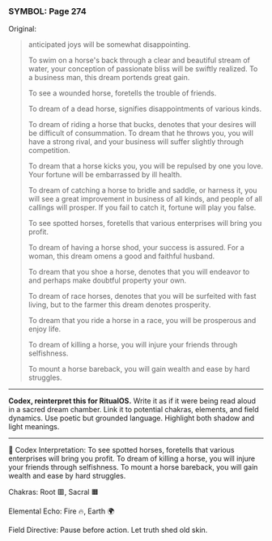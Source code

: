 ### SYMBOL: Page 274

Original:
> anticipated joys will be somewhat disappointing.
> 
> 
> To swim on a horse's back through a clear and beautiful stream of water,
> your conception of passionate bliss will be swiftly realized.
> To a business man, this dream portends great gain.
> 
> 
> To see a wounded horse, foretells the trouble of friends.
> 
> 
> To dream of a dead horse, signifies disappointments of various kinds.
> 
> 
> To dream of riding a horse that bucks, denotes that your desires
> will be difficult of consummation. To dream that he throws you,
> you will have a strong rival, and your business will suffer
> slightly through competition.
> 
> 
> To dream that a horse kicks you, you will be repulsed by one you love.
> Your fortune will be embarrassed by ill health.
> 
> 
> To dream of catching a horse to bridle and saddle, or harness it,
> you will see a great improvement in business of all kinds,
> and people of all callings will prosper. If you fail to catch it,
> fortune will play you false.
> 
> 
> To see spotted horses, foretells that various enterprises
> will bring you profit.
> 
> 
> To dream of having a horse shod, your success is assured.
> For a woman, this dream omens a good and faithful husband.
> 
> 
> To dream that you shoe a horse, denotes that you will endeavor
> to and perhaps make doubtful property your own.
> 
> 
> To dream of race horses, denotes that you will be surfeited with fast living,
> but to the farmer this dream denotes prosperity.
> 
> 
> To dream that you ride a horse in a race, you will be prosperous
> and enjoy life.
> 
> 
> To dream of killing a horse, you will injure your friends through selfishness.
> 
> 
> To mount a horse bareback, you will gain wealth and ease by hard struggles.

---

**Codex, reinterpret this for RitualOS.**
Write it as if it were being read aloud in a sacred dream chamber.
Link it to potential chakras, elements, and field dynamics.
Use poetic but grounded language.
Highlight both shadow and light meanings.

---

🔁 Codex Interpretation:
To see spotted horses, foretells that various enterprises will bring you profit. To dream of killing a horse, you will injure your friends through selfishness. To mount a horse bareback, you will gain wealth and ease by hard struggles.

Chakras: Root 🟥, Sacral 🟧

Elemental Echo: Fire 🔥, Earth 🌍

Field Directive: Pause before action. Let truth shed old skin.
